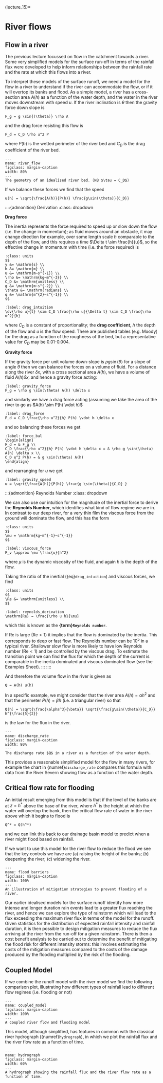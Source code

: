 (lecture_15)=
# River flows



## Flow in a river
The previous lecture focussed on flow in the catchment towards a river.
Some very simplified models for the surface run-off in terms of the rainfall flux were developed to help inform relationships between the rainfall rate and the rate at which this flows into a river.

To interpret these models of the surface runoff, we need a model for the flow in a river to understand if the river can accommodate the flow, or if it will overtop its banks and flood. 
As a simple model, a river has a cross-section area $A(h)$ as a function of the water depth, and the water in the river moves downstream with speed $u$.
If the river inclination is $\theta$ then the gravity force down slope is

```{math}
F_g = g \sin{(\theta)} \rho A
```

and the drag force resisting this flow is

```{math}
F_d = C_D \rho u^2 P
```

where $P(h)$ is the wetted perimeter of the river bed and $C_D$ is the drag coefficient of the river bed.

```{figure} ./figures/figure15.1.png
---
name: river_flow
figclass: margin-caption
width: 80%
---
The geometry of an idealised river bed. (NB $\tau = C_D$)
```

If we balance these forces we find that the speed

```{math}
u(h) = \sqrt{\frac{A(h)}{P(h)} \frac{g\sin(\theta)}{C_D}}
```

::::{admonition} Derivation
:class: dropdown

**Drag force**

The inertia represents the force required to speed up or slow down the flow (i.e. the change in momentum);
as fluid moves around an obstacle, it may change direction for example, over some length scale $h$ comparable to the depth of the flow,
and this requires a time $\Delta t \sim \frac{h}{u}$, so the effective change in momentum with time (i.e. the force required) is 

```{margin} Units!
:class: units
$$
y &= \mathrm{s} \\
h &= \mathrm{m} \\
u &= \mathrm{m~s^{-1}} \\
\rho &= \mathrm{kg~m^{-3}} \\
C_D &= \mathrm{unitless} \\
g &= \mathrm{m~s^{-2}} \\
\theta &= \mathrm{radians} \\
q &= \mathrm{m^{2}~s^{-1}} \\
$$
```

```{math}
:label: drag_intuition
\dv{\rho u}{t} \sim C_D \frac{\rho u}{\Delta t} \sim C_D \frac{\rho u^2}{h}
```

where $C_D$ is a constant of proportionality; the **drag coefficient**, $h$ the depth of the flow and $u$ is the flow speed.
There are published tables (e.g. Moody) for the drag as a function of the roughness of the bed, but a representative value for $C_D$ may be 0.01-0.004.

**Gravity force**

If the gravity force per unit volume down-slope is $\rho g \sin(\theta)$ for a slope of angle $\theta$ then we can balance the forces on a volume of fluid.
For a distance along the river $\delta x$, with a cross sectional area $A(h)$, we have a volume of fluid $A(h) \delta x$,
and hence a gravity force acting:

```{math}
:label: gravity_force
F_g = \rho g \sin(\theta) A(h) \delta x
```

and similarly we have a drag force acting (assuming we take the area of the river to go as $A(h) \sim P(h) \vdot h)$

```{math}
:label: drag_force
F_d = C_D \frac{\rho u^2}{h} P(h) \vdot h \delta x
```

and so balancing these forces we get

```{math}
:label: force_bal
\begin{align}
F_d = & F_g \\
C_D \frac{\rho u^2}{h} P(h) \vdot h \delta x = & \rho g \sin(\theta) A(h) \delta x \\
C_D u^2 P(h) = & g \sin(\theta) A(h)
\end{align}
```

and rearranging for $u$ we get

```{math}
:label: gravity_speed
u = \sqrt{\frac{A(h)}{P(h)} \frac{g \sin(\theta)}{C_D} }
```

:::{admonition} Reynolds Number
:class: dropdown

We can also use our intuition for the magnitude of the inertial force to derive the **Reynolds Number**,
which identifies what kind of flow regime we are in.
In contrast to our deep river, for a very thin film the viscous force from the ground will dominate the flow, and this has the form

```{margin} Units!
:class: units
$$
\mu = \mathrm{kg~m^{-1}~s^{-1}}
$$
```

```{math}
:label: viscous_force
F_v \approx \mu \frac{u}{h^2}
```

where $\mu$ is the dynamic viscosity of the fluid, and again $h$ is the depth of the flow.

Taking the ratio of the inertial ({eq}`drag_intuition`) and viscous forces, we find

```{margin} Units!
:class: units
$$
\Re &= \mathrm{unitless} \\
$$
```

```{math}
:label: reynolds_derivation
\mathrm{Re} = \frac{\rho u h}{\mu}
```

which this is known as the **{term}`Reynolds number`**.

If $\mathrm{Re}$ is large ($\mathrm{Re} \gt 1$) it implies that the flow is dominated by the inertia.
This corresponds to deep or fast flow.
The Reynolds number can be $10^5$ in a typical river.
Shallower slow flow is more likely to have low Reynolds number ($\mathrm{Re} \lt 1$) and be controlled by the viscous drag.
To estimate the transition point we can find the flux for which the depth of the current is comparable in the inertia dominated and viscous dominated flow (see the Examples Sheet).
:::
::::

And therefore the volume flow in the river is given as

```{math}
Q = A(h) u(h)
```

In a specific example, we might consider that the river area $A(h) = \alpha h^2$ and that the perimeter $P(h) = \beta h$
(i.e. a triangular river) so that

```{math}
Q(h) = \sqrt{\frac{\alpha^3}{\beta}} \sqrt{\frac{g\sin(\theta)}{C_D}} h^{\frac{5}{2}}
```

is the law for the flux in the river.

```{figure} ./figures/figure15.2.png
---
name: discharge_rate
figclass: margin-caption
width: 80%
---
The discharge rate $Q$ in a river as a function of the water depth.
```

This provides a reasonable simplified model for the flow in many rivers,
for example the chart in {numref}`discharge_rate` compares this formula with data from the River Severn showing flow as a function of the water depth.

## Critical flow rate for flooding

An initial result emerging from this model is that if the level of the banks are at $z = h^*$ above the base of the river, 
where $h^*$ is the height at which the water will overtop the bank,
then the critical flow rate of water in the river above which it begins to flood is

```{math}
Q^* = Q(h^*)
```

and we can link this back to our drainage basin model to predict when a river might flood based on rainfall.

If we want to use this model for the river flow to reduce the flood we see that the key controls we have are 
(a) raising the height of the banks; (b) deepening the river; (c) widening the river.

```{figure} ./figures/figure15.3.png
---
name: flood_barriers
figclass: margin-caption
width: 100%
---
An illustration of mitigation strategies to prevent flooding of a river.
```

Our earlier idealised models for the surface runoff identify how more intense and longer duration rain events lead to a greater flux reaching the river,
and hence we can explore the type of rainstorm which will lead to the flux exceeding the maximum river flux in terms of the model for the runoff.
Given statistics for the distribution of expected rainfall intensity and rainfall duration, 
it is then possible to design mitigation measures to reduce the flux arriving at the river from the run-off for a given rainstorm.
There is then a cost benefit analysis to be carried out to determine the benefit of mitigating the flood risk for different intensity storms:
this involves estimating the costs of the mitigation measures compared to the costs of the damage produced by the flooding multiplied by the risk of the flooding.

## Coupled Model

If we combine the runoff model with the river model we find the following comparison plot, illustrating how different types of rainfall lead to different flow regimes (i.e. flooding or not)

```{figure} ./figures/figure15.4.png
---
name: coupled_model
figclass: margin-caption
width: 100%
---
A coupled river flow and flooding model
```

This model, although simplified, has features in common with the classical river hydrograph ({numref}`hydrograph`),
in which we plot the rainfall flux and the river flow rate as a function of time.

```{figure} ./figures/figure15.5.png
---
name: hydrograph
figclass: margin-caption
width: 60%
---
A hydrograph showing the rainfall flux and the river flow rate as a function of time.
```
